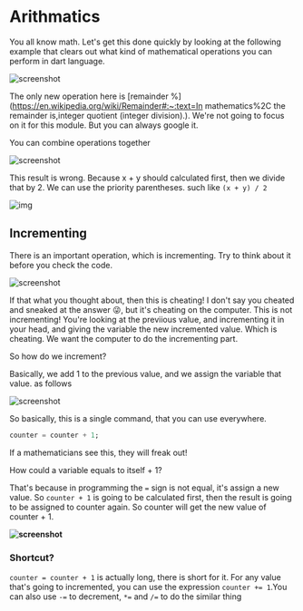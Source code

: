 # **Arithmatics** 

You all know math. Let's get this done quickly by looking at the following example that clears out what kind of mathematical operations you can perform in dart language. 

![screenshot](https://lh4.googleusercontent.com/GHvSnU8qeGThz8lAtBfqurJ6I8Hc1dbzfL3f4nVVsSuglhAwcs2BFIc-MjdrFmqfAHMHwnxHdOX5R1v4teiwwtpjG2165H_YVnqYeG2gKkJ5HcFF6CZ1Qy9gWsBXrj5IwyYP1dBA)




The only new operation here is [remainder %](https://en.wikipedia.org/wiki/Remainder#:~:text=In mathematics%2C the remainder is,integer quotient (integer division).). We're not going to focus on it for this module. But you can always google it. 





You can combine operations together 

![screenshot](https://lh6.googleusercontent.com/J7Vxt3ogiS6yQHiUNMtAN0y0aQqOxTME192T4Pxc7WN1__RtchDXzMiaqhi0pHw1HMQmGEFYO3xmztA9EA_mEYjTeLUjJrU68gs18raPI7eIFl9vgAJSgVa5t7MwD8_5Mdjh6OPr)




This result is wrong. Because x + y should calculated first, then we divide that by 2. We can use the priority parentheses. such like `(x + y) / 2`

![img](https://lh3.googleusercontent.com/iGw-pKXQrlStsK-faiuD9xrV6vUHwUYLtg_QgovV6HlXjQXgAMjDuZRiu4Ltccj9vt9noZtazXvGIKHnKN6JlIzkWQnb0TO0vqy7e5xI6OYcoW5q3fcy3XMNzckvJaaWGsfbI9cf)





## **Incrementing**

There is an important operation, which is incrementing. Try to think about it before you check the code. 

![screenshot](https://lh5.googleusercontent.com/nn2Rrbp2jg7tWNERXYuaQKvm51xH64JEdJJz0_fkC7D_mOTk432-Sc0BOEdm1Vw5zwKailX3khceFyxg56LuO_s2rf4Kiuv3vLvaN__63Q3zTOqGCcLVb-Snm9bCI6x7lecOdZe4)




If that what you thought about, then this is cheating! I don't say you cheated and sneaked at the answer 😜, but it's cheating on the computer. This is not incrementing! You're looking at the previious value, and incrementing it in your head, and giving the variable the new incremented value. Which is cheating. We want the computer to do the incrementing part.



So how do we increment? 

Basically, we add 1 to the previous value, and we assign the variable that value. as follows

![screenshot](https://lh3.googleusercontent.com/4jIfAMsp27OU1d7qSPPhnV11zk0pKDNUdYNJpOUT9zd4JXgzMylNrdaIaU7Y31-4bNO4f2BsQoeyNlls5ADw2xRptTffASIYzVhNC9B5i-0DGZCRgm9S5mEv9qOIgi_mZkQQ80Ku)



So basically, this is a single command, that you can use everywhere. 

```dart
counter = counter + 1;
```



If a mathematicians see this, they will freak out! 

How could a variable equals to itself + 1? 

That's because in programming the `=` sign is not equal, it's assign a new value. So `counter + 1` is going to be calculated first, then the result is going to be assigned to counter again. So counter will get the new value of counter + 1. 

**![screenshot](https://lh5.googleusercontent.com/x9CAtxDmcbRsBruOX4l1p_uWqL86CBSEDpd-JC2g4OK0rBVX--9fIp196ZjBrMzrDQlOi1xNAyIgUgKVtWWaTiJuHfQe0-Q5MxSPamUtZy0dHqh8-jf_l73D-ybftAJPuJ83AhDV)**





### Shortcut? 

`counter = counter + 1` is actually long, there is short for it. For any value that's going to incremented, you can use the expression `counter += 1`.You can also use `-=` to decrement, `*=` and `/=` to do the similar thing





